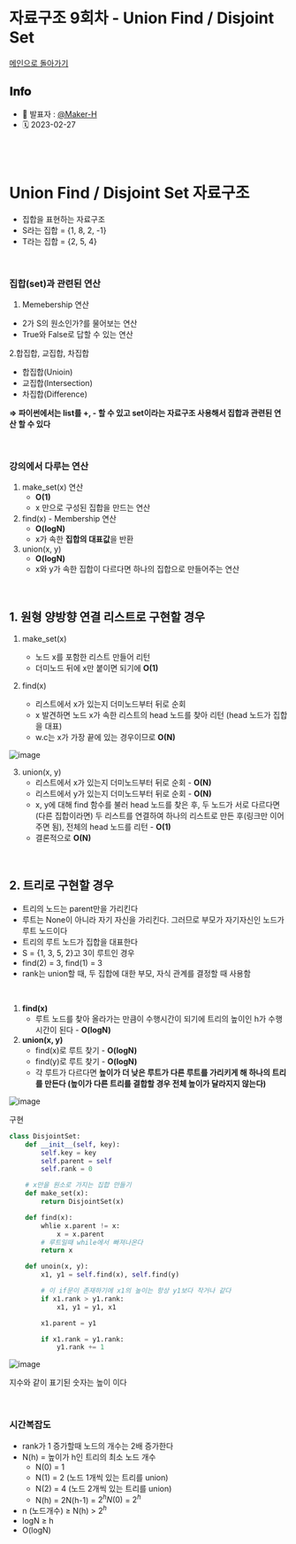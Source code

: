 # 자료구조 9회차 - Union Find / Disjoint Set

[메인으로 돌아가기](https://github.com/Maker-H/GroupStudy_Algo_Log)

## 𝐈𝐧𝐟𝐨

- 📌 발표자 : [@Maker-H](https://github.com/Maker-H)
- 🗓️ 2023-02-27

<br><br>

# Union Find / Disjoint Set 자료구조

- 집합을 표현하는 자료구조
- S라는 집합 = {1, 8, 2, -1}
- T라는 집합 = {2, 5, 4}

<br>

### 집합(set)과 관련된 연산

1. Memebership 연산

- 2가 S의 원소인가?를 물어보는 연산
- True와 False로 답할 수 있는 연산

2.합집합, 교집합, 차집합

- 합집합(Unioin)
- 교집합(Intersection)
- 차집합(Difference)

**⇒ 파이썬에서는 list를 +, - 할 수 있고 set이라는 자료구조 사용해서 집합과 관련된 연산 할 수 있다**

<br>

### 강의에서 다루는 연산

1. make_set(x) 연산
    - **O(1)**
    - x 만으로 구성된 집합을 만드는 연산
2. find(x) - Membership 연산
    - **O(logN)**
    - x가 속한 **집합의 대표값**을 반환
3. union(x, y)
    - **O(logN)**
    - x와 y가 속한 집합이 다르다면 하나의 집합으로 만들어주는 연산 

<br>

## 1. 원형 양방향 연결 리스트로 구현할 경우

1. make_set(x)
    - 노드 x를 포함한 리스트 만들어 리턴
    - 더미노드 뒤에 x만 붙이면 되기에 **O(1)**

2. find(x)
    - 리스트에서 x가 있는지 더미노드부터 뒤로 순회
    - x 발견하면 노드 x가 속한 리스트의 head 노드를 찾아 리턴 (head 노드가 집합을 대표)
    - w.c는 x가 가장 끝에 있는 경우이므로 **O(N)**
    
![image](https://user-images.githubusercontent.com/83294376/221509888-82428105-d58f-4671-bbb2-e1f9172c8246.png)

    

3. union(x, y)
    - 리스트에서 x가 있는지 더미노드부터 뒤로 순회 - **O(N)**
    - 리스트에서 y가 있는지 더미노드부터 뒤로 순회 - **O(N)**
    - x, y에 대해 find 함수를 불러 head 노드를 찾은 후, 두 노드가 서로 다르다면 (다른 집합이라면) 두 리스트를 연결하여 하나의 리스트로 만든 후(링크만 이어주면 됨), 전체의 head 노드를 리턴 - **O(1)**
    - 결론적으로 **O(N)**

<br>

## 2. 트리로 구현할 경우
- 트리의 노드는 parent만을 가리킨다
- 루트는 None이 아니라 자기 자신을 가리킨다. 그러므로 부모가 자기자신인 노드가 루트 노드이다
- 트리의 루트 노드가 집합을 대표한다
- S = {1, 3, 5, 2}고 3이 루트인 경우
- find(2) = 3, find(1) = 3
- rank는 union할 때, 두 집합에 대한 부모, 자식 관계를 결정할 때 사용함

<br>


1. **find(x)**
    - 루트 노드를 찾아 올라가는 만큼이 수행시간이 되기에 트리의 높이인 h가 수행시간이 된다 - **O(logN)**
2. **union(x, y)**
    - find(x)로 루트 찾기 - **O(logN)**
    - find(y)로 루트 찾기 - **O(logN)**
    - 각 루트가 다르다면 **높이가 더 낮은 루트가 다른 루트를 가리키게 해 하나의 트리를 만든다 (높이가 다른 트리를 결합할 경우 전체 높이가 달라지지 않는다)**

![image](https://user-images.githubusercontent.com/83294376/221509839-e7658db3-262d-4da2-bf6e-6d1226f164cd.png)

구현

```python
class DisjointSet:
    def __init__(self, key):
        self.key = key
        self.parent = self
        self.rank = 0

    # x만을 원소로 가지는 집합 만들기
    def make_set(x):
        return DisjointSet(x)

    def find(x):
        whlie x.parent != x:
            x = x.parent
        # 루트일때 while에서 빠져나온다
        return x

    def unoin(x, y):
        x1, y1 = self.find(x), self.find(y)

        # 이 if문이 존재하기에 x1의 높이는 항상 y1보다 작거나 같다
        if x1.rank > y1.rank: 
            x1, y1 = y1, x1

        x1.parent = y1

        if x1.rank = y1.rank:
            y1.rank += 1
```

![image](https://user-images.githubusercontent.com/83294376/221509758-4ffbb02b-5881-4e8a-9234-335efe8d33ce.png)

지수와 같이 표기된 숫자는 높이 이다

<br>

### 시간복잡도

- rank가 1 증가할때 노드의 개수는 2배 증가한다
- N(h) = 높이가 h인 트리의 최소 노드 개수
    - N(0) = 1
    - N(1) = 2 (노드 1개씩 있는 트리를 union)
    - N(2) = 4 (노드 2개씩 있는 트리를 union)
    - N(h) = 2N(h-1) = $2^hN(0)$ = $2^h$
- n (노드개수) ≥ N(h) > $2^h$
- logN ≥ h
- O(logN)
